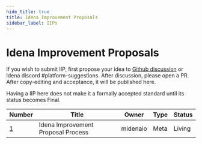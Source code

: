 ```yaml
---
hide_title: true
title: Idena Improvement Proposals
sidebar_label: IIPs
---
```


# Idena Improvement Proposals

If you wish to submit IIP, first propose your idea to [Github discussion](https://github.com/idena-network/idena-docs/discussions) or Idena discord #platform-suggestions.
After discussion, please open a PR. After copy-editing and acceptance, it will be published here.

Having a IIP here does not make it a formally accepted standard until its status becomes Final.

| Number               | Title                              | Owner    | Type | Status |
| -------------------- | ---------------------------------- | -------- | ---- | ------ |
| [1](/docs/iip/iip-1) | Idena Improvement Proposal Process | midenaio | Meta | Living |
